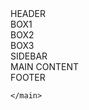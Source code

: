 <!DOCTYPE html>
<html lang="en">
<head>
    <meta charset="UTF-8">
    <meta name="viewport" content="width=device-width, initial-scale=1.0">
    <title>Layout</title>
    <link rel="stylesheet" href="style.css">
</head>
<body>
    <main>
        <div class="divv1">HEADER</div>
        <div class="divv2">BOX1</div>
        <div class="divv3">BOX2</div>
        <div class="divv4">BOX3</div>
        <div class="divv5">SIDEBAR</div>
        <div class="divv6">MAIN CONTENT</div>
        <div class="divv7">FOOTER</div>

    </main>

</body>
</html>
